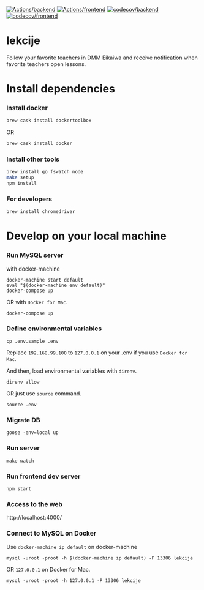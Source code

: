 [![Actions/backend](https://github.com/oinume/lekcije/workflows/backend/badge.svg?branch=master)](https://github.com/oinume/lekcije/actions?query=workflow%3Abackend+branch%3Amaster)
[![Actions/frontend](https://github.com/oinume/lekcije/workflows/frontend/badge.svg?branch=master)](https://github.com/oinume/lekcije/actions?query=workflow%3Abackend+branch%3Amaster)
[![codecov/backend](https://codecov.io/gh/oinume/lekcije/branch/main/graph/badge.svg?flag=backend)](https://codecov.io/gh/oinume/lekcije?flag=backend)
[![codecov/frontend](https://codecov.io/gh/oinume/lekcije/branch/main/graph/badge.svg?flag=frontend)](https://codecov.io/gh/oinume/lekcije?flag=frontend)

# lekcije
Follow your favorite teachers in DMM Eikaiwa and receive notification when favorite teachers open lessons.

# Install dependencies

### Install docker

```bash
brew cask install dockertoolbox
```

OR 

```bash
brew cask install docker
```

### Install other tools

```bash
brew install go fswatch node
make setup
npm install
```

### For developers
```bash
brew install chromedriver
```

# Develop on your local machine

### Run MySQL server

with docker-machine
```
docker-machine start default
eval "$(docker-machine env default)"
docker-compose up
```

OR with `Docker for Mac`.
```
docker-compose up
```

### Define environmental variables
```
cp .env.sample .env
```

Replace `192.168.99.100` to `127.0.0.1` on your .env if you use `Docker for Mac`.

And then, load environmental variables with `direnv`.

```
direnv allow
```

OR just use `source` command.
```
source .env
```

### Migrate DB
```
goose -env=local up
```

### Run server
```
make watch
```

### Run frontend dev server
```
npm start
```

### Access to the web

http://localhost:4000/

### Connect to MySQL on Docker

Use `docker-machine ip default` on docker-machine
```
mysql -uroot -proot -h $(docker-machine ip default) -P 13306 lekcije
```

OR `127.0.0.1` on Docker for Mac.

```
mysql -uroot -proot -h 127.0.0.1 -P 13306 lekcije
```


